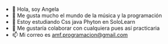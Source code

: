 - 👋 Hola, soy Angela
- 👀 Me gusta mucho el mundo de la música y la programación 
- 🌱 Estoy estudiando Css java Phyton en SoloLearn
- 💞️ Me gustaría colaborar con cualquiera pues así practicaria
- 📫 Mi correo es amf.programacion@gmail.com

<!---
Angela1485/Angela1485 is a ✨ special ✨ repository because its `README.md` (this file) appears on your GitHub profile.
You can click the Preview link to take a look at your changes.
--->
